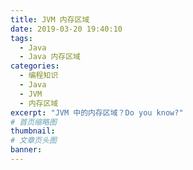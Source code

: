 ```yaml
---
title: JVM 内存区域
date: 2019-03-20 19:40:10
tags:
  - Java
  - Java 内存区域
categories:
  - 编程知识
  - Java
  - JVM
  - 内存区域
excerpt: "JVM 中的内存区域？Do you know?"
# 首页缩略图
thumbnail:
# 文章页头图
banner:
---
```

